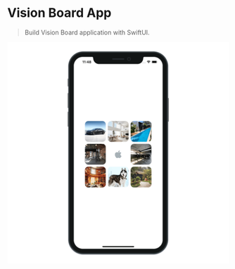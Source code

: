 # Vision Board App

> Build Vision Board application with SwiftUI.

![Vision Board App](./VisionBoard.png "Vision Board App")
